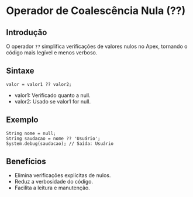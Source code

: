 # Operador de Coalescência Nula (??)

## Introdução
O operador `??` simplifica verificações de valores nulos no Apex, tornando o código mais legível e menos verboso.

## Sintaxe
```apex
valor = valor1 ?? valor2;
```
- valor1: Verificado quanto a null.
- valor2: Usado se valor1 for null.

## Exemplo
```apex
String nome = null;
String saudacao = nome ?? 'Usuário';
System.debug(saudacao); // Saída: Usuário
```

## Benefícios
- Elimina verificações explícitas de nulos.
- Reduz a verbosidade do código.
- Facilita a leitura e manutenção.
